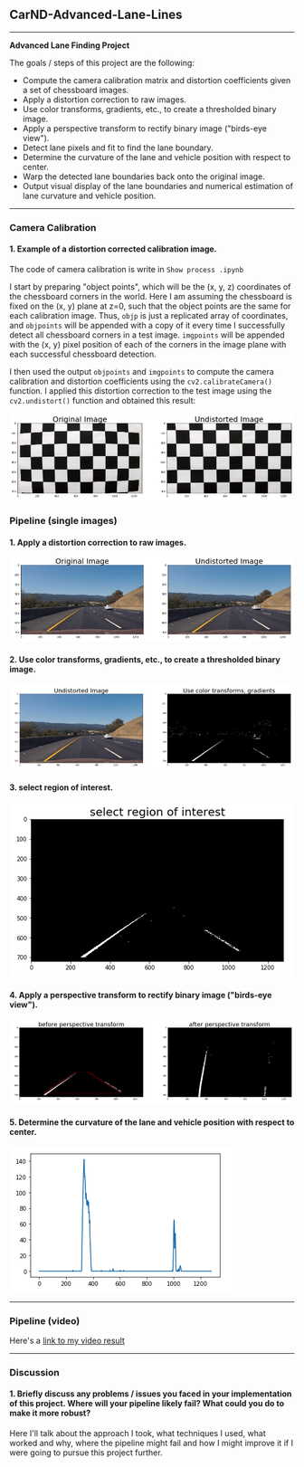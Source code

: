 ## CarND-Advanced-Lane-Lines

---

**Advanced Lane Finding Project**

The goals / steps of this project are the following:

* Compute the camera calibration matrix and distortion coefficients given a set of chessboard images.
* Apply a distortion correction to raw images.
* Use color transforms, gradients, etc., to create a thresholded binary image.
* Apply a perspective transform to rectify binary image ("birds-eye view").
* Detect lane pixels and fit to find the lane boundary.
* Determine the curvature of the lane and vehicle position with respect to center.
* Warp the detected lane boundaries back onto the original image.
* Output visual display of the lane boundaries and numerical estimation of lane curvature and vehicle position.

[//]: # (Image References)

[image1]: ./img/camera_cal.png "Camera Calibration"
[image2]: ./img/distortion_correction.png "distortion correction"
[image3]: ./img/color_transforms_gradients.png "color transforms gradients"
[image4]: ./img/region_of_interest.png "region of interest"
[image5]: ./img/perspective_transform.png "perspective transform"
[image6]: ./img/histogram_of_image.png "histogram of image"
[image7]: ./img/curvature_of_lane.png "curvature of lane"
[image8]: ./img/result.jpg "result"

---

### Camera Calibration

#### 1. Example of a distortion corrected calibration image.

The code of camera calibration is write in `Show process .ipynb` 

I start by preparing "object points", which will be the (x, y, z) coordinates of the chessboard corners in the world. Here I am assuming the chessboard is fixed on the (x, y) plane at z=0, such that the object points are the same for each calibration image.  Thus, `objp` is just a replicated array of coordinates, and `objpoints` will be appended with a copy of it every time I successfully detect all chessboard corners in a test image.  `imgpoints` will be appended with the (x, y) pixel position of each of the corners in the image plane with each successful chessboard detection.  

I then used the output `objpoints` and `imgpoints` to compute the camera calibration and distortion coefficients using the `cv2.calibrateCamera()` function.  I applied this distortion correction to the test image using the `cv2.undistort()` function and obtained this result: 

![alt text][image1]

### Pipeline (single images)

#### 1. Apply a distortion correction to raw images.

![alt text][image2]

#### 2. Use color transforms, gradients, etc., to create a thresholded binary image.
![alt text][image3]

#### 3. select region of interest.
![alt text][image4]

#### 4. Apply a perspective transform to rectify binary image ("birds-eye view").
![alt text][image5]

#### 5. Determine the curvature of the lane and vehicle position with respect to center.
![alt text][image6]




---

### Pipeline (video)

Here's a [link to my video result](./output_images/test_videos_output/project_video.mp4)

---

### Discussion

#### 1. Briefly discuss any problems / issues you faced in your implementation of this project.  Where will your pipeline likely fail?  What could you do to make it more robust?

Here I'll talk about the approach I took, what techniques I used, what worked and why, where the pipeline might fail and how I might improve it if I were going to pursue this project further.  
